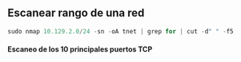 ## Escanear rango de una red
```python
sudo nmap 10.129.2.0/24 -sn -oA tnet | grep for | cut -d" " -f5
```

#### Escaneo de los 10 principales puertos TCP
